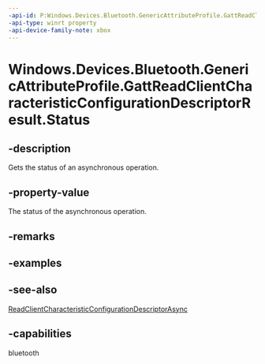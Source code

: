 ```yaml
---
-api-id: P:Windows.Devices.Bluetooth.GenericAttributeProfile.GattReadClientCharacteristicConfigurationDescriptorResult.Status
-api-type: winrt property
-api-device-family-note: xbox
---
```


<!-- Property syntax
public Windows.Devices.Bluetooth.GenericAttributeProfile.GattCommunicationStatus Status { get; }
-->

# Windows.Devices.Bluetooth.GenericAttributeProfile.GattReadClientCharacteristicConfigurationDescriptorResult.Status

## -description
Gets the status of an asynchronous operation.

## -property-value
The status of the asynchronous operation.

## -remarks

## -examples

## -see-also
[ReadClientCharacteristicConfigurationDescriptorAsync](gattcharacteristic_readclientcharacteristicconfigurationdescriptorasync.md)
## -capabilities
bluetooth
